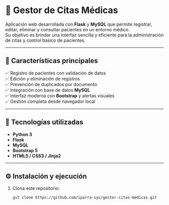 # 🏥 Gestor de Citas Médicas

Aplicación web desarrollada con **Flask** y **MySQL** que permite registrar, editar, eliminar y consultar pacientes en un entorno médico.  
Su objetivo es brindar una interfaz sencilla y eficiente para la administración de citas y control básico de pacientes.

---

## 🚀 Características principales

✅ Registro de pacientes con validación de datos  
✅ Edición y eliminación de registros  
✅ Prevención de duplicados por documento  
✅ Integración con base de datos **MySQL**  
✅ Interfaz moderna con **Bootstrap** y alertas visuales  
✅ Gestión completa desde navegador local

---

## 🧠 Tecnologías utilizadas

- **Python 3**
- **Flask**
- **MySQL**
- **Bootstrap 5**
- **HTML5 / CSS3 / Jinja2**

---

## ⚙️ Instalación y ejecución

1. Clona este repositorio:
   ```bash
   git clone https://github.com/iparra-sys/gestor-citas-medicas.git
